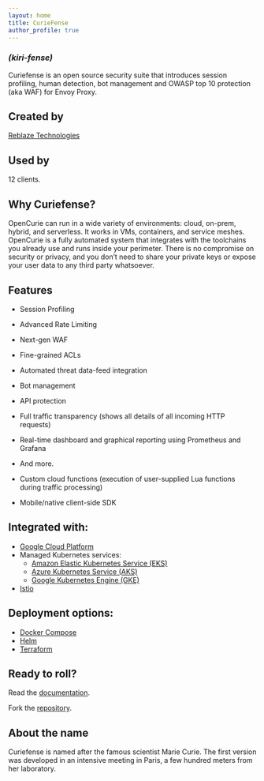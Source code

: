 ```yaml
---
layout: home
title: CurieFense
author_profile: true
---
```


### _(kiri-fense)_

Curiefense is an open source security suite that introduces session profiling, human detection, bot management and OWASP top 10 protection (aka WAF) for Envoy Proxy.

## Created by
<a href="https://www.reblaze.com/">Reblaze Technologies
</a>

## Used by
12 clients.

## Why Curiefense?

OpenCurie can run in a wide variety of environments: cloud, on-prem, hybrid, and serverless. It works in VMs, containers, and service meshes.
OpenCurie is a fully automated system that integrates with the toolchains you already use and runs inside your perimeter. There is no compromise on security or privacy, and you don’t need to share your private keys or expose your user data to any third party whatsoever.

## Features

- Session Profiling
- Advanced Rate Limiting
- Next-gen WAF
- Fine-grained ACLs
- Automated threat data-feed integration
- Bot management
- API protection
- Full traffic transparency (shows all details of all incoming HTTP requests)
- Real-time dashboard and graphical reporting using Prometheus and Grafana
- And more.


- Custom cloud functions (execution of user-supplied Lua functions during traffic processing)
- Mobile/native client-side SDK

## Integrated with:

- [Google Cloud Platform](https://cloud.google.com/)
- Managed Kubernetes services:
  - [Amazon Elastic Kubernetes Service (EKS)](https://aws.amazon.com/eks/)
  - [Azure Kubernetes Service (AKS)](https://azure.microsoft.com/en-us/services/kubernetes-service/)
  - [Google Kubernetes Engine (GKE)](https://cloud.google.com/kubernetes-engine)
- [Istio](https://istio.io/)

## Deployment options:

- [Docker Compose](https://docs.docker.com/compose/)
- [Helm](https://helm.sh/)
- [Terraform](https://www.terraform.io/)

## Ready to roll?

Read the [documentation](https://reblaze-2.gitbook.io/curiefense/).

Fork the [repository](https://github.com/curiefense/curiefense.github.io).

## About the name

Curiefense is named after the famous scientist Marie Curie. The first version was developed in an intensive meeting in Paris, a few hundred meters from her laboratory.
